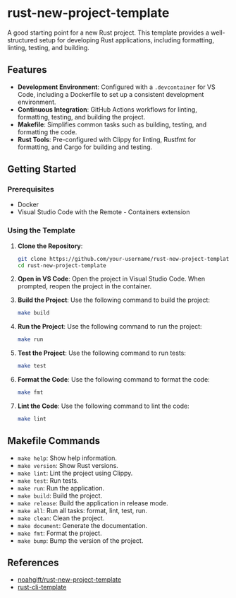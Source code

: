 # rust-new-project-template

A good starting point for a new Rust project. This template provides a well-structured setup for developing Rust applications, including formatting, linting, testing, and building.

## Features

- **Development Environment**: Configured with a `.devcontainer` for VS Code, including a Dockerfile to set up a consistent development environment.
- **Continuous Integration**: GitHub Actions workflows for linting, formatting, testing, and building the project.
- **Makefile**: Simplifies common tasks such as building, testing, and formatting the code.
- **Rust Tools**: Pre-configured with Clippy for linting, Rustfmt for formatting, and Cargo for building and testing.

## Getting Started

### Prerequisites

- Docker
- Visual Studio Code with the Remote - Containers extension

### Using the Template

1. **Clone the Repository**:
    ```sh
    git clone https://github.com/your-username/rust-new-project-template.git
    cd rust-new-project-template
    ```

2. **Open in VS Code**:
    Open the project in Visual Studio Code. When prompted, reopen the project in the container.

3. **Build the Project**:
    Use the following command to build the project:
    ```sh
    make build
    ```

4. **Run the Project**:
    Use the following command to run the project:
    ```sh
    make run
    ```

5. **Test the Project**:
    Use the following command to run tests:
    ```sh
    make test
    ```

6. **Format the Code**:
    Use the following command to format the code:
    ```sh
    make fmt
    ```

7. **Lint the Code**:
    Use the following command to lint the code:
    ```sh
    make lint
    ```

## Makefile Commands

- `make help`: Show help information.
- `make version`: Show Rust versions.
- `make lint`: Lint the project using Clippy.
- `make test`: Run tests.
- `make run`: Run the application.
- `make build`: Build the project.
- `make release`: Build the application in release mode.
- `make all`: Run all tasks: format, lint, test, run.
- `make clean`: Clean the project.
- `make document`: Generate the documentation.
- `make fmt`: Format the project.
- `make bump`: Bump the version of the project.

## References

* [noahgift/rust-new-project-template](https://github.com/noahgift/rust-new-project-template.git)
* [rust-cli-template](https://github.com/kbknapp/rust-cli-template)